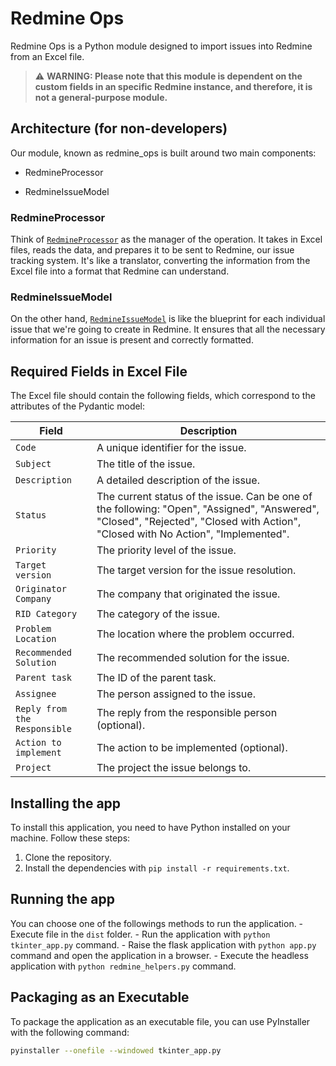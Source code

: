 # Redmine Ops
Redmine Ops is a Python module designed to import issues into Redmine from an Excel file. 

> ⚠️ **WARNING: Please note that this module is dependent on the custom fields in an specific Redmine instance, and therefore, it is not a general-purpose module.**

## Architecture (for non-developers)

Our module, known as redmine_ops is built around two main components: 

 - RedmineProcessor
 
 - RedmineIssueModel


### RedmineProcessor



Think of [`RedmineProcessor`](redmine_ops/RedmineProcessor.py) as the manager of the operation. It takes in Excel files, reads the data, and prepares it to be sent to Redmine, our issue tracking system. It's like a translator, converting the information from the Excel file into a format that Redmine can understand.

### RedmineIssueModel

On the other hand, [`RedmineIssueModel`](redmine_ops/RedmineIssueModel.py) is like the blueprint for each individual issue that we're going to create in Redmine. It ensures that all the necessary information for an issue is present and correctly formatted.



## Required Fields in Excel File
The Excel file should contain the following fields, which correspond to the attributes of the Pydantic model:

| Field                   | Description                                                                 |
|-------------------------|-----------------------------------------------------------------------------|
| `Code`                  | A unique identifier for the issue.                                          |
| `Subject`               | The title of the issue.                                                     |
| `Description`           | A detailed description of the issue.                                        |
| `Status`                | The current status of the issue. Can be one of the following: "Open", "Assigned", "Answered", "Closed", "Rejected", "Closed with Action", "Closed with No Action", "Implemented". |
| `Priority`              | The priority level of the issue.                                            |
| `Target version`        | The target version for the issue resolution.                                |
| `Originator Company`    | The company that originated the issue.                                      |
| `RID Category`          | The category of the issue.                                                  |
| `Problem Location`      | The location where the problem occurred.                                    |
| `Recommended Solution`  | The recommended solution for the issue.                                     |
| `Parent task`           | The ID of the parent task.                                                  |
| `Assignee`              | The person assigned to the issue.                                           |
| `Reply from the Responsible` | The reply from the responsible person (optional).                      |
| `Action to implement`   | The action to be implemented (optional).                                    |
| `Project`               | The project the issue belongs to.                                           |



## Installing the app
To install this application, you need to have Python installed on your machine. Follow these steps:

1. Clone the repository.
2. Install the dependencies with `pip install -r requirements.txt`.

## Running the app
You can choose one of the followings methods to run the application.
    - Execute file in the `dist` folder.
    - Run the application with `python tkinter_app.py` command.
    - Raise the flask application with `python app.py` command and open the application in a browser.
    - Execute the headless application with `python redmine_helpers.py` command.

## Packaging as an Executable
To package the application as an executable file, you can use PyInstaller with the following command:

```sh
pyinstaller --onefile --windowed tkinter_app.py

```
